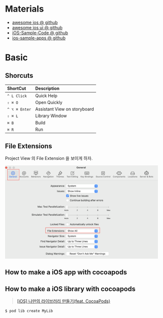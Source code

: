 # Materials

* [awesome ios @ github ](https://github.com/vsouza/awesome-ios)
* [awesome ios ui @ github](https://github.com/cjwirth/awesome-ios-ui)
* [iOS-Sample-Code @ github](https://github.com/xcatsan/iOS-Sample-Code)
* [ios-sample-apps @ github](https://github.com/ooyala/ios-sample-apps)

# Basic

## Shorcuts

| ShortCut | Description |
|:--------|:---------|
| `^ L Click` | Quick Help |
| `⇧ ⌘ O` | Open Quickly |
| `^ ⌥ ⌘ Enter` | Assistant View on storyboard |
| `⇧ ⌘ L` | Library Window |
| `⌘ B` | Build |
| `⌘ R` | Run |

## File Extensions

Project View 의 File Extension 을 보이게 하자.

![](img/xcode_general_file_extension.png)

## How to make a iOS app with cocoapods 

## How to make a iOS library with cocoapods

> [[iOS] 나만의 라이브러리 만들기(feat. CocoaPods)](https://fomaios.tistory.com/entry/iOS-%EB%82%98%EB%A7%8C%EC%9D%98-%EB%9D%BC%EC%9D%B4%EB%B8%8C%EB%9F%AC%EB%A6%AC-%EB%A7%8C%EB%93%A4%EA%B8%B0feat-CocoaPods)

```
$ pod lib create MyLib
```

